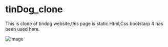 # tinDog_clone
This is clone of tindog website,this page is static.Html,Css bootstarp 4 has been used here.

![image](https://user-images.githubusercontent.com/54898033/123261600-93c2a000-d514-11eb-9d23-f14ee2dcb938.png)
